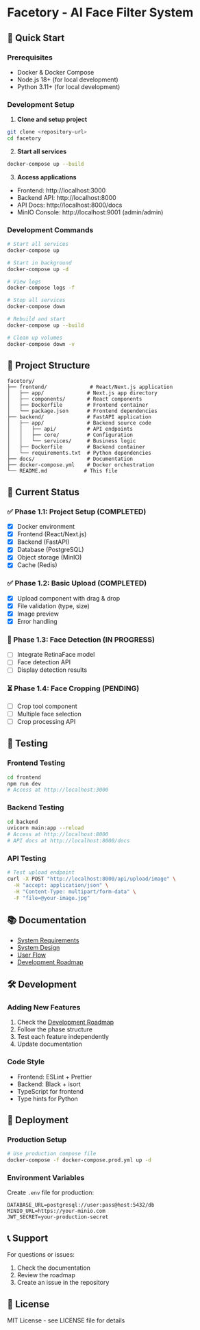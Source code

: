 # Facetory - AI Face Filter System

## 🚀 Quick Start

### Prerequisites
- Docker & Docker Compose
- Node.js 18+ (for local development)
- Python 3.11+ (for local development)

### Development Setup

1. **Clone and setup project**
```bash
git clone <repository-url>
cd facetory
```

2. **Start all services**
```bash
docker-compose up --build
```

3. **Access applications**
- Frontend: http://localhost:3000
- Backend API: http://localhost:8000
- API Docs: http://localhost:8000/docs
- MinIO Console: http://localhost:9001 (admin/admin)

### Development Commands

```bash
# Start all services
docker-compose up

# Start in background
docker-compose up -d

# View logs
docker-compose logs -f

# Stop all services
docker-compose down

# Rebuild and start
docker-compose up --build

# Clean up volumes
docker-compose down -v
```

## 📁 Project Structure

```
facetory/
├── frontend/              # React/Next.js application
│   ├── app/              # Next.js app directory
│   ├── components/       # React components
│   ├── Dockerfile        # Frontend container
│   └── package.json      # Frontend dependencies
├── backend/              # FastAPI application
│   ├── app/              # Backend source code
│   │   ├── api/          # API endpoints
│   │   ├── core/         # Configuration
│   │   └── services/     # Business logic
│   ├── Dockerfile        # Backend container
│   └── requirements.txt  # Python dependencies
├── docs/                 # Documentation
├── docker-compose.yml    # Docker orchestration
└── README.md            # This file
```

## 🎯 Current Status

### ✅ Phase 1.1: Project Setup (COMPLETED)
- [x] Docker environment
- [x] Frontend (React/Next.js)
- [x] Backend (FastAPI)
- [x] Database (PostgreSQL)
- [x] Object storage (MinIO)
- [x] Cache (Redis)

### ✅ Phase 1.2: Basic Upload (COMPLETED)
- [x] Upload component with drag & drop
- [x] File validation (type, size)
- [x] Image preview
- [x] Error handling

### 🔄 Phase 1.3: Face Detection (IN PROGRESS)
- [ ] Integrate RetinaFace model
- [ ] Face detection API
- [ ] Display detection results

### ⏳ Phase 1.4: Face Cropping (PENDING)
- [ ] Crop tool component
- [ ] Multiple face selection
- [ ] Crop processing API

## 🧪 Testing

### Frontend Testing
```bash
cd frontend
npm run dev
# Access at http://localhost:3000
```

### Backend Testing
```bash
cd backend
uvicorn main:app --reload
# Access at http://localhost:8000
# API docs at http://localhost:8000/docs
```

### API Testing
```bash
# Test upload endpoint
curl -X POST "http://localhost:8000/api/upload/image" \
  -H "accept: application/json" \
  -H "Content-Type: multipart/form-data" \
  -F "file=@your-image.jpg"
```

## 📚 Documentation

- [System Requirements](./docs/requirements.md)
- [System Design](./docs/system-design.md)
- [User Flow](./docs/user-flow.md)
- [Development Roadmap](./docs/development-roadmap.md)

## 🛠️ Development

### Adding New Features
1. Check the [Development Roadmap](./docs/development-roadmap.md)
2. Follow the phase structure
3. Test each feature independently
4. Update documentation

### Code Style
- Frontend: ESLint + Prettier
- Backend: Black + isort
- TypeScript for frontend
- Type hints for Python

## 🚀 Deployment

### Production Setup
```bash
# Use production compose file
docker-compose -f docker-compose.prod.yml up -d
```

### Environment Variables
Create `.env` file for production:
```env
DATABASE_URL=postgresql://user:pass@host:5432/db
MINIO_URL=https://your-minio.com
JWT_SECRET=your-production-secret
```

## 📞 Support

For questions or issues:
1. Check the documentation
2. Review the roadmap
3. Create an issue in the repository

## 📄 License

MIT License - see LICENSE file for details 